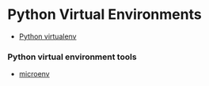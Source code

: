 # Python Virtual Environments

<!-- TOC -->

- [Python virtualenv]()

### Python virtual environment tools

- [microenv](https://github.com/brettcannon/microvenv)
